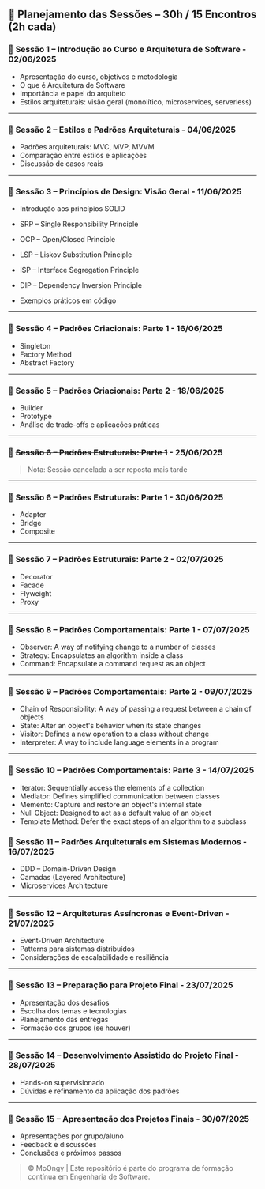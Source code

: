 ## 📆 Planejamento das Sessões – 30h / 15 Encontros (2h cada)

### 🔹 **Sessão 1 – Introdução ao Curso e Arquitetura de Software**  - 02/06/2025

* Apresentação do curso, objetivos e metodologia
* O que é Arquitetura de Software
* Importância e papel do arquiteto
* Estilos arquiteturais: visão geral (monolítico, microservices, serverless)

---

### 🔹 **Sessão 2 – Estilos e Padrões Arquiteturais** - 04/06/2025

* Padrões arquiteturais: MVC, MVP, MVVM
* Comparação entre estilos e aplicações
* Discussão de casos reais

---

### 🔹 **Sessão 3 – Princípios de Design: Visão Geral** - 11/06/2025

* Introdução aos princípios SOLID
* SRP – Single Responsibility Principle
* OCP – Open/Closed Principle
* LSP – Liskov Substitution Principle
* ISP – Interface Segregation Principle
* DIP – Dependency Inversion Principle

* Exemplos práticos em código

---

### 🔹 **Sessão 4 – Padrões Criacionais: Parte 1** - 16/06/2025

* Singleton
* Factory Method
* Abstract Factory

---

### 🔹 **Sessão 5 – Padrões Criacionais: Parte 2** - 18/06/2025

* Builder
* Prototype
* Análise de trade-offs e aplicações práticas

---

### 🔹 ~~**Sessão 6 – Padrões Estruturais: Parte 1**~~ - 25/06/2025
>Nota: Sessão cancelada a ser reposta mais tarde
--- 

### 🔹 **Sessão 6 – Padrões Estruturais: Parte 1** - 30/06/2025

* Adapter
* Bridge
* Composite

---

### 🔹 **Sessão 7 – Padrões Estruturais: Parte 2** - 02/07/2025

* Decorator
* Facade
* Flyweight
* Proxy

---

### 🔹 **Sessão 8 – Padrões Comportamentais: Parte 1** - 07/07/2025

* Observer: A way of notifying change to a number of classes
* Strategy: Encapsulates an algorithm inside a class
* Command: Encapsulate a command request as an object

---

### 🔹 **Sessão 9 – Padrões Comportamentais: Parte 2** - 09/07/2025

* Chain of Responsibility: A way of passing a request between a chain of objects
* State: Alter an object's behavior when its state changes
* Visitor: Defines a new operation to a class without change
* Interpreter: A way to include language elements in a program

---


### 🔹 **Sessão 10 – Padrões Comportamentais: Parte 3** - 14/07/2025

* Iterator: Sequentially access the elements of a collection
* Mediator: Defines simplified communication between classes
* Memento: Capture and restore an object's internal state
* Null Object: Designed to act as a default value of an object
* Template Method: Defer the exact steps of an algorithm to a subclass


### 🔹 **Sessão 11 – Padrões Arquiteturais em Sistemas Modernos** - 16/07/2025

* DDD – Domain-Driven Design
* Camadas (Layered Architecture)
* Microservices Architecture

---

### 🔹 **Sessão 12 – Arquiteturas Assíncronas e Event-Driven** - 21/07/2025

* Event-Driven Architecture
* Patterns para sistemas distribuídos
* Considerações de escalabilidade e resiliência

---

### 🔹 **Sessão 13 – Preparação para Projeto Final** - 23/07/2025

* Apresentação dos desafios
* Escolha dos temas e tecnologias
* Planejamento das entregas
* Formação dos grupos (se houver)

---

### 🔹 **Sessão 14 – Desenvolvimento Assistido do Projeto Final** - 28/07/2025

* Hands-on supervisionado
* Dúvidas e refinamento da aplicação dos padrões

---

### 🔹 **Sessão 15 – Apresentação dos Projetos Finais** - 30/07/2025

* Apresentações por grupo/aluno
* Feedback e discussões
* Conclusões e próximos passos


> © MoOngy | Este repositório é parte do programa de formação contínua em Engenharia de Software.
